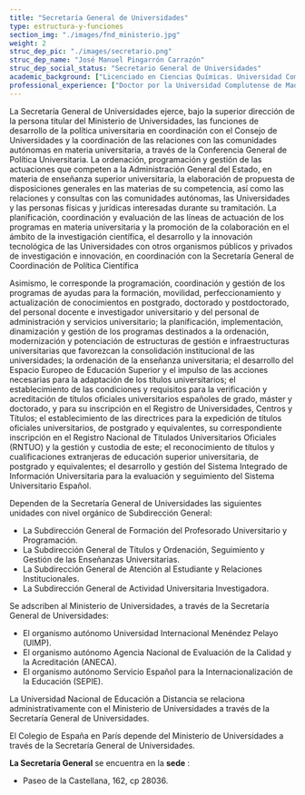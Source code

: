 ```yaml
---
title: "Secretaría General de Universidades"
type: estructura-y-funciones
section_img: "./images/fnd_ministerio.jpg"
weight: 2
struc_dep_pic: "./images/secretario.png"
struc_dep_name: "José Manuel Pingarrón Carrazón"
struc_dep_social_status: "Secretario General de Universidades"
academic_background: ["Licenciado en Ciencias Químicas. Universidad Complutense de Madrid, 1977.", "Doctor en Ciencias. Universidad Complutense de Madrid, 1981", "Inglés y francés escrito y hablado"]
professional_experience: ["Doctor por la Universidad Complutense de Madrid (1981). Estancia posdoctoral en l’ École Nationale Supérieure de Chimie de Paris (1982-83).", "Catedrático de Química Analítica en la UCM desde 1994.", "Profesor Visitante en la Universidad de Cornell, USA (1997).", "Doctor por la Universidad Complutense de Madrid (1981). Estancia posdoctoral en l’ École Nationale Supérieure de", "Chimie de Paris (1982-83)."]
---
```

La Secretaría General de Universidades ejerce, bajo la superior dirección de la persona titular del Ministerio de Universidades, las funciones de desarrollo de la política universitaria en coordinación con el Consejo de Universidades y la coordinación de las relaciones con las comunidades autónomas en materia universitaria, a través de la Conferencia General de Política Universitaria. La ordenación, programación y gestión de las actuaciones que competen a la Administración General del Estado, en materia de enseñanza superior universitaria, la elaboración de propuesta de disposiciones generales en las materias de su competencia, así como las relaciones y consultas con las comunidades autónomas, las Universidades y las personas físicas y jurídicas interesadas durante su tramitación. La planificación, coordinación y evaluación de las líneas de actuación de los programas en materia universitaria y la promoción de la colaboración en el ámbito de la investigación científica, el desarrollo y la innovación tecnológica de las Universidades con otros organismos públicos y privados de investigación e innovación, en coordinación con la Secretaría General de Coordinación de Política Científica

Asimismo, le corresponde la programación, coordinación y gestión de los programas de ayudas para la formación, movilidad, perfeccionamiento y actualización de conocimientos en postgrado, doctorado y postdoctorado, del personal docente e investigador universitario y del personal de administración y servicios universitario; la planificación, implementación, dinamización y gestión de los programas destinados a la ordenación, modernización y potenciación de estructuras de gestión e infraestructuras universitarias que favorezcan la consolidación institucional de las universidades; la ordenación de la enseñanza universitaria; el desarrollo del Espacio Europeo de Educación Superior y el impulso de las acciones necesarias para la adaptación de los títulos universitarios; el establecimiento de las condiciones y requisitos para la verificación y acreditación de títulos oficiales universitarios españoles de grado, máster y doctorado, y para su inscripción en el Registro de Universidades, Centros y Títulos; el establecimiento de las directrices para la expedición de títulos oficiales universitarios, de postgrado y equivalentes, su correspondiente inscripción en el Registro Nacional de Titulados Universitarios Oficiales (RNTUO) y la gestión y custodia de este; el reconocimiento de títulos y cualificaciones extranjeras de educación superior universitaria, de postgrado y equivalentes; el desarrollo y gestión del Sistema Integrado de Información Universitaria para la evaluación y seguimiento del Sistema Universitario Español.

Dependen de la Secretaría General de Universidades las siguientes unidades con nivel orgánico de Subdirección General:

+ La Subdirección General de Formación del Profesorado Universitario y    Programación.
+ La Subdirección General de Títulos y Ordenación, Seguimiento y Gestión de las Enseñanzas Universitarias.
+ La Subdirección General de Atención al Estudiante y Relaciones Institucionales.
+ La Subdirección General de Actividad Universitaria Investigadora.

Se adscriben al Ministerio de Universidades, a través de la Secretaría General de Universidades:

+ El organismo autónomo Universidad Internacional Menéndez Pelayo (UIMP).
+ El organismo autónomo Agencia Nacional de Evaluación de la Calidad y la Acreditación (ANECA).
+ El organismo autónomo Servicio Español para la Internacionalización de la Educación (SEPIE).

La Universidad Nacional de Educación a Distancia se relaciona administrativamente con el Ministerio de Universidades a través de la Secretaría General de Universidades.  

El Colegio de España en París depende del Ministerio de Universidades a través de la Secretaría General de Universidades.

**La Secretaría General** se encuentra en la **sede** :
+ Paseo de la Castellana, 162, cp 28036.